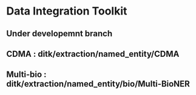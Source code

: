 # Data Integration Toolkit
## Under developemnt branch
## CDMA : ditk/extraction/named_entity/CDMA 
## Multi-bio : ditk/extraction/named_entity/bio/Multi-BioNER
